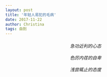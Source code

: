 ```yaml
---
layout: post
title: '年轻人易犯的毛病'
date: 2017-11-22
author: Christina
tags: 自剖
---
```



<h6 style="text-align:center">

急功近利的心态<br><br>
色厉内荏的自卑<br><br>
浅尝辄止的态度</h6>
 
 